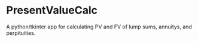 # PresentValueCalc
A python/tkinter app for calculating PV and FV of lump sums, annuitys, and perpituities.
